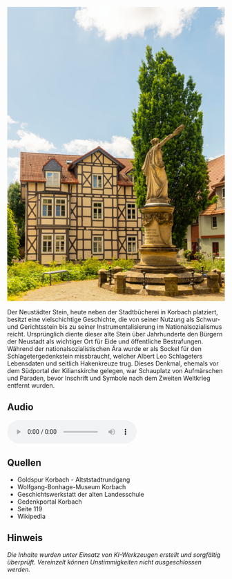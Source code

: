 ![Neustädter Stein](./images/korbach/p30.jpg)

Der Neustädter Stein, heute neben der Stadtbücherei in Korbach platziert, besitzt eine vielschichtige Geschichte, die von seiner Nutzung als Schwur- und Gerichtsstein bis zu seiner Instrumentalisierung im Nationalsozialismus reicht. Ursprünglich diente dieser alte Stein über Jahrhunderte den Bürgern der Neustadt als wichtiger Ort für Eide und öffentliche Bestrafungen. Während der nationalsozialistischen Ära wurde er als Sockel für den Schlagetergedenkstein missbraucht, welcher Albert Leo Schlageters Lebensdaten und seitlich Hakenkreuze trug. Dieses Denkmal, ehemals vor dem Südportal der Kilianskirche gelegen, war Schauplatz von Aufmärschen und Paraden, bevor Inschrift und Symbole nach dem Zweiten Weltkrieg entfernt wurden.

## Audio

<audio controls class="full-width-audio">
  <source src="locales/korbach/de/p30.mp3" type="audio/mpeg">
  Dein Browser unterstützt kein Audioelement.
</audio>

## Quellen

- Goldspur Korbach - Altststadtrundgang
- Wolfgang-Bonhage-Museum Korbach
- Geschichtswerkstatt der alten Landesschule
- Gedenkportal Korbach
- Seite 119
- Wikipedia

## Hinweis

_Die Inhalte wurden unter Einsatz von KI-Werkzeugen erstellt und sorgfältig überprüft. Vereinzelt können Unstimmigkeiten nicht ausgeschlossen werden._
